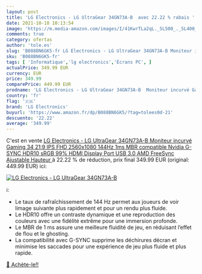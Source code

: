 ```yaml
---
layout: post
title: 'LG Electronics - LG UltraGear 34GN73A-B  avec 22.22 % rabais '
date: 2021-10-18 10:13:54
image: 'https://m.media-amazon.com/images/I/41KwrTLa2qL._SL500_._SL400_.jpg'
comments: true
category: ofertas
author: 'tole.es'
slug: 'B088BN6GK5-fr LG Electronics - LG UltraGear 34GN73A-B Moniteur incurvé...'
sku: 'B088BN6GK5-fr'
tags: [ 'Informatique','lg electronics','Écrans PC', ]
actualPrice: 349.99 EUR
currency: EUR
price: 349.99
comparePrice: 449.99 EUR
prodname: 'LG Electronics - LG UltraGear 34GN73A-B  Moniteur incurvé Gaming 34   21:9 IPS FHD  2560x1080  144Hz  1ms MBR  compatible Nvidia G-SYNC  HDR10  sRGB 99%  HDMI  Display Port  USB 3.0  AMD FreeSync  Ajustable Hauteur '
country: 'fr'
flag: '🇫🇷'
brand: 'LG Electronics'
buyurl: 'https://www.amazon.fr/dp/B088BN6GK5/?tag=tolees0d-21'
descuento: '22.22'
average: '349.99'
---
```


C'est en vente [LG Electronics - LG UltraGear 34GN73A-B  Moniteur incurvé Gaming 34   21:9 IPS FHD  2560x1080  144Hz  1ms MBR  compatible Nvidia G-SYNC  HDR10  sRGB 99%  HDMI  Display Port  USB 3.0  AMD FreeSync  Ajustable Hauteur ](https://www.amazon.fr/dp/B088BN6GK5/?tag=tolees0d-21)  à  22.22 % de réduction, prix final  349.99 EUR (original: 449.99 EUR) ici:

[![LG Electronics - LG UltraGear 34GN73A-B ](https://m.media-amazon.com/images/I/41KwrTLa2qL._SL500_._SL400_.jpg)](https://www.amazon.fr/dp/B088BN6GK5/?tag=tolees0d-21)

ℹ️:

- Le taux de rafraîchissement de 144 Hz permet aux joueurs de voir limage suivante plus rapidement et pour un rendu plus fluide.
- Le HDR10 offre un contraste dynamique et une reproduction des couleurs avec une fidélité extrême pour une immersion profonde.
- Le MBR de 1 ms assure une meilleure fluidité de jeu, en réduisant l’effet de flou et le ghosting.
- La compatibilité avec G-SYNC supprime les déchirures décran et minimise les saccades pour une expérience de jeu plus fluide et plus rapide.

[🛒 Achète-le!!](https://www.amazon.fr/dp/B088BN6GK5/?tag=tolees0d-21)

